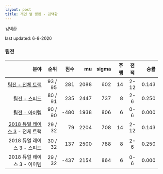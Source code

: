 ```yaml
---
layout: post
title: 개인 별 랭킹 - 김택환
---
```


김택환

last updated: 6-8-2020


### 팀전

| 분야 | 순위 | 점수 | mu | sigma | 주행 | 전적 | 승률 |
|---:|---:|---:|---:|---:|---:|:---:|---:|
| [팀전 - 전체 트랙](../team-full) | 93 / 95 | 281 | 2088 | 602 | 14 | 2-12 | 0.143 |
| [팀전 - 스피드](../team-speed) | 80 / 91 | 235 | 2447 | 737 | 8 | 2-6 | 0.250 |
| [팀전 - 아이템](../team-item) | 90 / 90 | -480 | 1938 | 806 | 6 | 0-6 | 0.000 |
| [2018 듀얼 레이스 3](../teams-t2018_1) - 전체 트랙 | 29 / 32 | 79 | 2204 | 708 | 14 | 2-12 | 0.143 |
| 2018 듀얼 레이스 3 - 스피드 | 30 / 32 | 137 | 2500 | 788 | 8 | 2-6 | 0.250 |
| 2018 듀얼 레이스 3 - 아이템 | 29 / 32 | -437 | 2154 | 864 | 6 | 0-6 | 0.000 |
